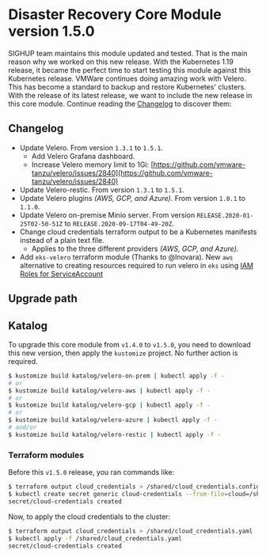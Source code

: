 # Disaster Recovery Core Module version 1.5.0

SIGHUP team maintains this module updated and tested. That is the main reason why we worked on this new release.
With the Kubernetes 1.19 release, it became the perfect time to start testing this module against this Kubernetes
release. VMWare continues doing amazing work with Velero. This has become a standard to backup and restore
Kubernetes' clusters. With the release of its latest release, we want to include the new release in this core module.
Continue reading the [Changelog](#changelog) to discover them:

## Changelog

- Update Velero. From version `1.3.1` to `1.5.1`.
  - Add Velero Grafana dashboard.
  - Increase Velero memory limit to 1Gi: [https://github.com/vmware-tanzu/velero/issues/2840](https://github.com/vmware-tanzu/velero/issues/2840)
- Update Velero-restic. From version `1.3.1` to `1.5.1`.
- Update Velero plugins *(AWS, GCP, and Azure)*. From version `1.0.1` to `1.1.0`.
- Update Velero on-premise Minio server. From version `RELEASE.2020-01-25T02-50-51Z` to `RELEASE.2020-09-17T04-49-20Z`.
- Change cloud credentials terraform output to be a Kubernetes manifests instead of a plain text file.
  - Applies to the three different providers *(AWS, GCP, and Azure)*.
- Add `eks-velero` terraform module (Thanks to @lnovara). New `aws` alternative to creating resources required to
run velero in `eks` using [IAM Roles for ServiceAccount](https://docs.aws.amazon.com/eks/latest/userguide/iam-roles-for-service-accounts.html)

## Upgrade path

## Katalog

To upgrade this core module from `v1.4.0` to `v1.5.0`, you need to download this new version, then apply the
`kustomize` project. No further action is required.

```bash
$ kustomize build katalog/velero-on-prem | kubectl apply -f -
# or
$ kustomize build katalog/velero-aws | kubectl apply -f -
# or
$ kustomize build katalog/velero-gcp | kubectl apply -f -
# or
$ kustomize build katalog/velero-azure | kubectl apply -f -
# and/or
$ kustomize build katalog/velero-restic | kubectl apply -f -
```

### Terraform modules

Before this `v1.5.0` release, you ran commands like:

```bash
$ terraform output cloud_credentials > /shared/cloud_credentials.config
$ kubectl create secret generic cloud-credentials --from-file=cloud=/shared/cloud_credentials.config --dry-run -o yaml | kubectl apply -f - -n kube-system
secret/cloud-credentials created
```

Now, to apply the cloud credentials to the cluster:

```bash
$ terraform output cloud_credentials > /shared/cloud_credentials.yaml
$ kubectl apply -f /shared/cloud_credentials.yaml
secret/cloud-credentials created
```
